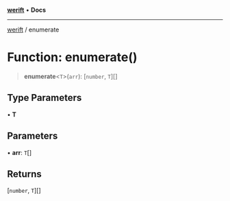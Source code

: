 [**werift**](../README.md) • **Docs**

***

[werift](../globals.md) / enumerate

# Function: enumerate()

> **enumerate**\<`T`\>(`arr`): [`number`, `T`][]

## Type Parameters

• **T**

## Parameters

• **arr**: `T`[]

## Returns

[`number`, `T`][]
